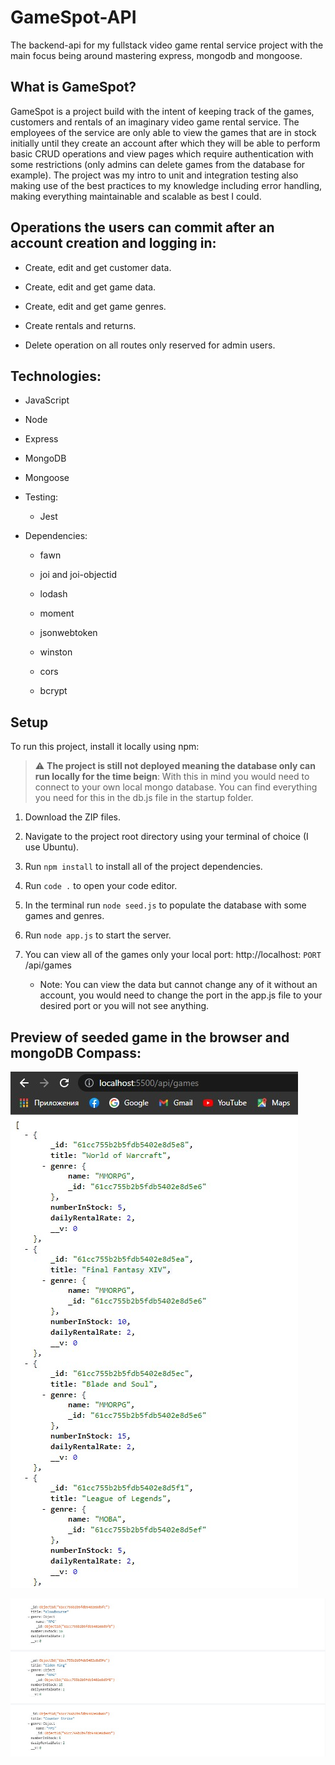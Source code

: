 # GameSpot-API

The backend-api for my fullstack video game rental service project with the main focus being around mastering express, mongodb and mongoose.

## What is GameSpot?

GameSpot is a project build with the intent of keeping track of the games, customers and rentals of an imaginary video game rental service. The employees of the service are only able to view the games that are in stock initially until they create an account after which they will be able to perform basic CRUD operations and view pages which require authentication with some restrictions (only admins can delete games from the database for example). The project was my intro to unit and integration testing also making use of the best practices to my knowledge including error handling, making everything maintainable and scalable as best I could.

## Operations the users can commit after an account creation and logging in:

- Create, edit and get customer data.

- Create, edit and get game data.

- Create, edit and get game genres.

- Create rentals and returns.

- Delete operation on all routes only reserved for admin users.

## Technologies:

- JavaScript

- Node

- Express

- MongoDB

- Mongoose

- Testing:

  - Jest

- Dependencies:

  - fawn

  - joi and joi-objectid

  - lodash

  - moment

  - jsonwebtoken

  - winston

  - cors

  - bcrypt

## Setup

To run this project, install it locally using npm:

> :warning: **The project is still not deployed meaning the database only can run locally for the time beign**: With this in mind you would need to connect to your own local mongo database. You can find everything you need for this in the db.js file in the startup folder.

1. Download the ZIP files.

2. Navigate to the project root directory using your terminal of choice (I use Ubuntu).

3. Run `npm install` to install all of the project dependencies.

4. Run `code .` to open your code editor.

5. In the terminal run `node seed.js` to populate the database with some games and genres.

6. Run `node app.js` to start the server.

7. You can view all of the games only your local port: http://localhost: `PORT` /api/games

   - Note: You can view the data but cannot change any of it without an account, you would need to change the port in the app.js file to your desired port or you will not see anything.

## Preview of seeded game in the browser and mongoDB Compass:

![alt text](https://github.com/SirDev97/GameSpot-API/blob/main/assets/browser.jpeg?raw=true)

![alt text](https://github.com/SirDev97/GameSpot-API/blob/main/assets/compass.jpeg?raw=true)

